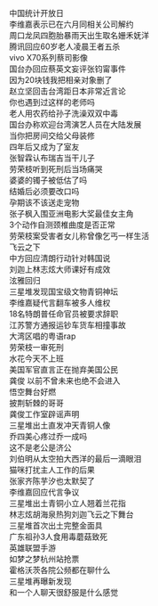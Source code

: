 中国统计开放日  
李维嘉表示已在六月同相关公司解约  
周口龙凤四胞胎暴雨天出生取名姗禾妩洋  
腾讯回应60岁老人凌晨王者五杀  
vivo X70系列蔡司影像  
国台办回应蔡英文妄评张钧甯事件  
因为20块钱我把相亲对象删了  
赵立坚回击台湾距日本非常近言论  
你也遇到过这样的老师吗  
老人用农药给孙子洗澡双双中毒  
国台办称欢迎台湾演艺人员在大陆发展  
当你把房间交给父母装修  
四年后又成为了室友  
张智霖认布瑞吉当干儿子  
劳荣枝听到死刑后当场痛哭  
婆婆的镯子被低估了吗  
结婚后必须要改口吗  
孕期该不该送走宠物  
张子枫入围亚洲电影大奖最佳女主角  
3个动作自测颈椎曲度是否正常  
劳荣枝案受害者女儿称曾像乞丐一样生活  
飞云之下  
中方回应清朗行动针对韩国说  
刘迦上林志炫大师课好有成效  
泫雅回归  
三星堆发现国宝级文物青铜神坛  
李维嘉疑代言翻车被多人维权  
18名特朗普任命官员被要求辞职  
江苏警方通报运钞车货车相撞事故  
大湾区唱的粤语rap  
劳荣枝一审死刑  
水花今天不上班  
美国军官直言正在抛弃美国公民  
龚俊 以前不曾未来也绝不会进入  
悟空舞台好燃  
披荆斩棘的哥哥  
龚俊工作室辟谣声明  
三星堆出土直发冲天青铜人像  
乔四美心疼过乔一成吗  
这不是老公是济公  
刘伯明从太空拍大西洋的最后一滴眼泪  
猫咪打扰主人工作的后果  
张家齐陈芋汐也太默契了  
李维嘉回应代言争议  
三星堆出土青铜小立人翘着兰花指  
林志炫胡海泉热狗刘迦飞云之下舞台  
三星堆首次出土完整金面具  
广东祖孙3人食用毒蘑菇致死  
英雄联盟手游  
如梦之梦杭州站抢票  
霍格沃茨各院公频都在聊什么  
三星堆再曝新发现  
和一个人聊天很舒服是什么感觉  
